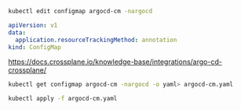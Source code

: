 
```bash
kubectl edit configmap argocd-cm -nargocd
```

```yaml
apiVersion: v1
data:
  application.resourceTrackingMethod: annotation
kind: ConfigMap

```

https://docs.crossplane.io/knowledge-base/integrations/argo-cd-crossplane/

```bash
kubectl get configmap argocd-cm -nargocd -o yaml> argocd-cm.yaml
```
```bash
kubectl apply -f argocd-cm.yaml
```

